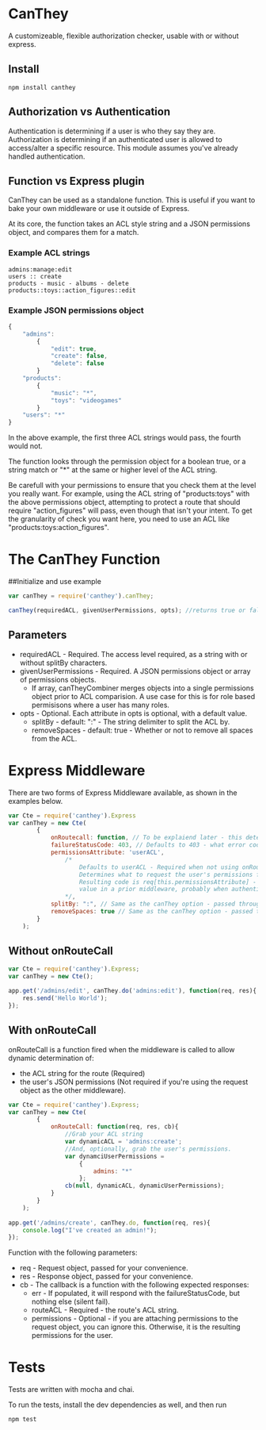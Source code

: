 # CanThey
A customizeable, flexible authorization checker, usable with or without express.

## Install
```
npm install canthey
```

## Authorization vs Authentication
Authentication is determining if a user is who they say they are. Authorization is determining if an authenticated user is allowed to access/alter a specific resource. This module assumes you've already handled authentication.

## Function vs Express plugin
CanThey can be used as a standalone function. This is useful if you want to bake your own middleware or use it outside of Express.

At its core, the function takes an ACL style string and a JSON permissions object, and compares them for a match.

### Example ACL strings
```
admins:manage:edit
users :: create
products - music - albums - delete
products::toys::action_figures::edit
```

### Example JSON permissions object
```js
{
	"admins": 
		{
			"edit": true,
			"create": false,
			"delete": false
		}
	"products":
		{
			"music": "*",
			"toys": "videogames"
		}
	"users": "*"
}
```

In the above example, the first three ACL strings would pass, the fourth would not.

The function looks through the permission object for a boolean true, or a string match or "*" at the same or higher level of the ACL string.

Be carefull with your permissions to ensure that you check them at the level you really want. For example, using the ACL string of "products:toys" with the above permissions object, attempting to protect a route that should require "action_figures" will pass, even though that isn't your intent. To get the granularity of check you want here, you need to use an ACL like "products:toys:action_figures".

# The CanThey Function

##Initialize and use example
```js
var canThey = require('canthey').canThey;

canThey(requiredACL, givenUserPermissions, opts); //returns true or false
```

## Parameters

* requiredACL - Required. The access level required, as a string with or without splitBy characters.
* givenUserPermissions - Required. A JSON permissions object or array of permissions objects.
	* If array, canTheyCombiner merges objects into a single permissions object prior to ACL comparision. A use case for this is for role based permisisons where a user has many roles.
* opts - Optional. Each attribute in opts is optional, with a default value.
  * splitBy - default: ":" - The string delimiter to split the ACL by.
  * removeSpaces - default: true - Whether or not to remove all spaces from the ACL.

# Express Middleware
There are two forms of Express Middleware available, as shown in the examples below. 
```js
var Cte = require('canthey').Express
var canThey = new Cte(
		{
			onRoutecall: function, // To be explaiend later - this determines which middleware you're using
			failureStatusCode: 403, // Defaults to 403 - what error code to send if they are not allowed access.
			permissionsAttribute: 'userACL',
				/*
					Defaults to userACL - Required when not using onRouteCall.
					Determines what to request the user's permissions from in the request object.
					Resulting code is req[this.permissionsAttribute] - we expect you to assign the
					value in a prior middleware, probably when authenticating the user.
				*/,
			splitBy: ":", // Same as the canThey option - passed through.
			removeSpaces: true // Same as the canThey option - passed through.
		}
	);
```

## Without onRouteCall

```js
var Cte = require('canthey').Express;
var canThey = new Cte();

app.get('/admins/edit', canThey.do('admins:edit'), function(req, res){
	res.send('Hello World');
});
```

## With onRouteCall

onRouteCall is a function fired when the middleware is called to allow dynamic determination of:
* the ACL string for the route (Required)
* the user's JSON permissions (Not required if you're using the request object as the other middleware).

```js
var Cte = require('canthey').Express;
var canThey = new Cte(
		{
			onRouteCall: function(req, res, cb){
				//Grab your ACL string
				var dynamicACL = 'admins:create';
				//And, optionally, grab the user's permissions.
				var dynamciUserPermissions = 
					{
						admins: "*"
					};
				cb(null, dynamicACL, dynamicUserPermissions);
			}
		}
	);
	
app.get('/admins/create', canThey.do, function(req, res){
	console.log("I've created an admin!");
});
```

Function with the following parameters:
* req - Request object, passed for your convenience.
* res - Response object, passed for your convenience.
* cb - The callback is a function with the following expected responses:
	* err - If populated, it will respond with the failureStatusCode, but nothing else (silent fail).
	* routeACL - Required - the route's ACL string.
	* permissions - Optional - if you are attaching permissions to the request object, you can ignore this. Otherwise, it is the resulting permissions for the user.

# Tests
Tests are written with mocha and chai.

To run the tests, install the dev dependencies as well, and then run
```
npm test
```
